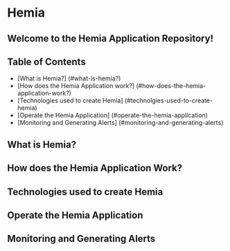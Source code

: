 # Hemia

## Welcome to the Hemia Application Repository!

## Table of Contents
* [What is Hemia?] (#what-is-hemia?)
* [How does the Hemia Application work?] (#how-does-the-hemia-application-work?) 
* [Technologies used to create Hemia] (#technolgies-used-to-create-hemia)
* [Operate the Hemia Application] (#operate-the-hemia-application)
* [Monitoring and Generating Alerts] (#monitoring-and-generating-alerts)

## What is Hemia?


## How does the Hemia Application Work?


## Technologies used to create Hemia


## Operate the Hemia Application


## Monitoring and Generating Alerts

